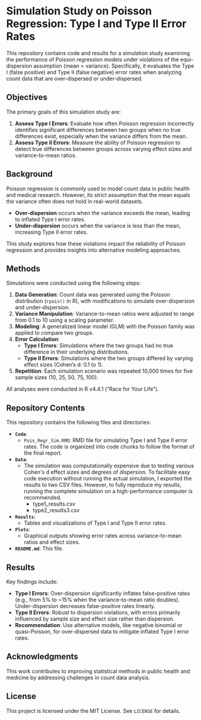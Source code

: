 # Simulation Study on Poisson Regression: Type I and Type II Error Rates

This repository contains code and results for a simulation study examining the performance of Poisson regression models under violations of the equi-dispersion assumption (mean = variance). Specifically, it evaluates the Type I (false positive) and Type II (false negative) error rates when analyzing count data that are over-dispersed or under-dispersed.  

## Objectives  

The primary goals of this simulation study are:  

1. **Assess Type I Errors**: Evaluate how often Poisson regression incorrectly identifies significant differences between two groups when no true differences exist, especially when the variance differs from the mean.  
2. **Assess Type II Errors**: Measure the ability of Poisson regression to detect true differences between groups across varying effect sizes and variance-to-mean ratios.  

## Background  

Poisson regression is commonly used to model count data in public health and medical research. However, its strict assumption that the mean equals the variance often does not hold in real-world datasets.  

- **Over-dispersion** occurs when the variance exceeds the mean, leading to inflated Type I error rates.  
- **Under-dispersion** occurs when the variance is less than the mean, increasing Type II error rates.  

This study explores how these violations impact the reliability of Poisson regression and provides insights into alternative modeling approaches.  

## Methods  

Simulations were conducted using the following steps:  

1. **Data Generation**: Count data was generated using the Poisson distribution (`rpois()` in R), with modifications to simulate over-dispersion and under-dispersion.  
2. **Variance Manipulation**: Variance-to-mean ratios were adjusted to range from 0.1 to 10 using a scaling parameter.  
3. **Modeling**: A generalized linear model (GLM) with the Poisson family was applied to compare two groups.  
4. **Error Calculation**:  
   - **Type I Errors**: Simulations where the two groups had no true difference in their underlying distributions.  
   - **Type II Errors**: Simulations where the two groups differed by varying effect sizes (Cohen’s d: 0.1 to 1).  
5. **Repetition**: Each simulation scenario was repeated 10,000 times for five sample sizes (10, 25, 50, 75, 100).  

All analyses were conducted in R v4.4.1 (“Race for Your Life”).  

## Repository Contents  

This repository contains the following files and directories:  

- **`Code`**:  
  - `Pois_Regr_Sim.RMD`: RMD file for simulating Type I and Type II error rates. The code is organized into code chunks to follow the format of the final report. 
- **`Data`**:  
  - The simulation was computationally expensive due to testing various Cohen's d effect sizes and degrees of dispersion. To facilitate easy code execution without running the actual simulation, I exported the results to two CSV files. However, to fully reproduce my results, running the complete simulation on a high-performance computer is recommended.
    - type1_results.csv
    - type2_results3.csv
- **`Results`**:  
  - Tables and visualizations of Type I and Type II error rates.  
- **`Plots`**:  
  - Graphical outputs showing error rates across variance-to-mean ratios and effect sizes.  
- **`README.md`**: This file.  


## Results  

Key findings include:  

- **Type I Errors**: Over-dispersion significantly inflates false-positive rates (e.g., from 5% to ~15% when the variance-to-mean ratio doubles). Under-dispersion decreases false-positive rates linearly.  
- **Type II Errors**: Robust to dispersion violations, with errors primarily influenced by sample size and effect size rather than dispersion.  
- **Recommendation**: Use alternative models, like negative binomial or quasi-Poisson, for over-dispersed data to mitigate inflated Type I error rates.  


## Acknowledgments  

This work contributes to improving statistical methods in public health and medicine by addressing challenges in count data analysis.  

## License  

This project is licensed under the MIT License. See `LICENSE` for details.  
